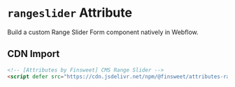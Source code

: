 # `rangeslider` Attribute

Build a custom Range Slider Form component natively in Webflow.

## CDN Import

```html
<!-- [Attributes by Finsweet] CMS Range Slider -->
<script defer src="https://cdn.jsdelivr.net/npm/@finsweet/attributes-rangeslider@1/rangeslider.js"></script>
```
